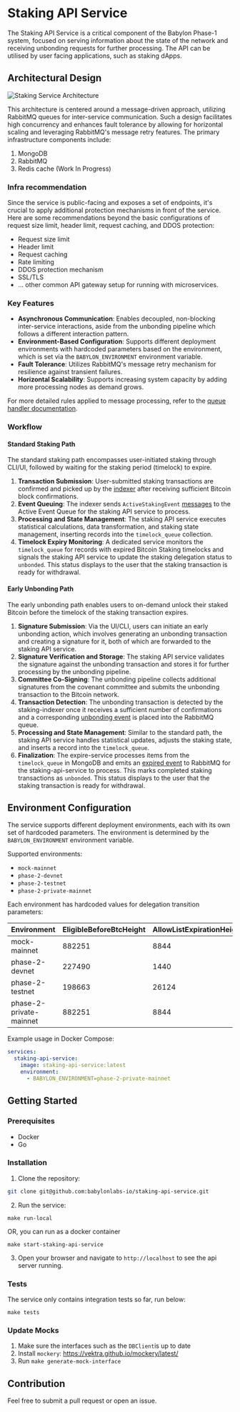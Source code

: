 # Staking API Service

The Staking API Service is a critical component of the Babylon Phase-1 system, 
focused on serving information about the state of the network and 
receiving unbonding requests for further processing. 
The API can be utilised by user facing applications, such as staking dApps. 

## Architectural Design

![Staking Service Architecture](images/architectural-design.jpg)

This architecture is centered around a message-driven approach, 
utilizing RabbitMQ queues for inter-service communication. 
Such a design facilitates high concurrency and enhances fault tolerance by 
allowing for horizontal scaling and leveraging RabbitMQ's message retry features. 
The primary infrastructure components include:

1. MongoDB
2. RabbitMQ
3. Redis cache (Work In Progress)

### Infra recommendation

Since the service is public-facing and exposes a set of endpoints, 
it's crucial to apply additional protection mechanisms in front of the service. 
Here are some recommendations beyond the basic configurations of request size 
limit, header limit, request caching, and DDOS protection:

- Request size limit
- Header limit
- Request caching
- Rate limiting
- DDOS protection mechanism
- SSL/TLS
- ... other common API gateway setup for running with microservices.

### Key Features

- **Asynchronous Communication**: Enables decoupled, non-blocking inter-service 
interactions, aside from the unbonding pipeline which follows a different interaction pattern.
- **Environment-Based Configuration**: Supports different deployment environments with hardcoded 
parameters based on the environment, which is set via the `BABYLON_ENVIRONMENT` environment variable.
- **Fault Tolerance**: Utilizes RabbitMQ's message retry mechanism for resilience 
against transient failures.
- **Horizontal Scalability**: Supports increasing system capacity by 
adding more processing nodes as demand grows.

For more detailed rules applied to message processing, 
refer to the [queue handler documentation](internal/queue/handlers/REAME.md).

### Workflow

#### Standard Staking Path

The standard staking path encompasses user-initiated staking through CLI/UI, 
followed by waiting for the staking period (timelock) to expire.

1. **Transaction Submission**: User-submitted staking transactions are 
confirmed and picked up by the [indexer](https://github.com/babylonlabs-io/staking-indexer) 
after receiving sufficient Bitcoin block confirmations.
2. **Event Queuing**: The indexer sends `ActiveStakingEvent` [messages](https://github.com/babylonlabs-io/staking-queue-client/blob/main/client/schema.go#L24) 
to the Active Event Queue for the staking API service to process.
3. **Processing and State Management**: The staking API service executes statistical calculations, 
data transformation, and staking state management, inserting records into the `timelock_queue` collection.
4. **Timelock Expiry Monitoring**: A dedicated service monitors the `timelock_queue` for 
records with expired Bitcoin Staking timelocks and signals the staking API service 
to update the staking delegation status to `unbonded`. 
This status displays to the user that the staking transaction is ready for withdrawal.

#### Early Unbonding Path

The early unbonding path enables users to on-demand unlock their staked Bitcoin
before the timelock of the staking transaction expires.

1. **Signature Submission**: Via the UI/CLI, users can initiate an early unbonding action,
which involves generating an unbonding transaction and creating a signature for it,
both of which are forwarded to the staking API service.
2. **Signature Verification and Storage**: The staking API service validates the signature
against the unbonding transaction and
stores it for further processing by the unbonding pipeline.
3. **Committee Co-Signing**: The unbonding pipeline collects additional signatures 
from the covenant committee and submits the unbonding transaction to the Bitcoin network.
4. **Transaction Detection**: The unbonding transaction is detected by the staking-indexer 
once it receives a sufficient number of confirmations and a corresponding [unbonding event](https://github.com/babylonlabs-io/staking-queue-client/blob/main/client/schema.go#L70) 
is placed into the RabbitMQ queue.
5. **Processing and State Management**: Similar to the standard path, the staking API service 
handles statistical updates, adjusts the staking state, and inserts a record into the `timelock_queue`.
6. **Finalization**: The expire-service processes items from the `timelock_queue` in 
MongoDB and emits an [expired event](https://github.com/babylonlabs-io/staking-queue-client/blob/main/client/schema.go#L130) 
to RabbitMQ for the staking-api-service to process. This marks completed staking 
transactions as `unbonded`. This status displays to the user that the staking transaction is ready for withdrawal.

## Environment Configuration

The service supports different deployment environments, each with its own set of hardcoded parameters. 
The environment is determined by the `BABYLON_ENVIRONMENT` environment variable.

Supported environments:
- `mock-mainnet`
- `phase-2-devnet`
- `phase-2-testnet`
- `phase-2-private-mainnet`

Each environment has hardcoded values for delegation transition parameters:

| Environment | EligibleBeforeBtcHeight | AllowListExpirationHeight |
|-------------|-------------------------|---------------------------|
| mock-mainnet | 882251 | 8844 |
| phase-2-devnet | 227490 | 1440 |
| phase-2-testnet | 198663 | 26124 |
| phase-2-private-mainnet | 882251 | 8844 |

Example usage in Docker Compose:
```yaml
services:
  staking-api-service:
    image: staking-api-service:latest
    environment:
      - BABYLON_ENVIRONMENT=phase-2-private-mainnet
```

## Getting Started

### Prerequisites

- Docker
- Go

### Installation

1. Clone the repository:

```bash
git clone git@github.com:babylonlabs-io/staking-api-service.git
```

2. Run the service:

```
make run-local
```

OR, you can run as a docker container

```
make start-staking-api-service
```

3. Open your browser and navigate to `http://localhost` to see the api server running.


### Tests

The service only contains integration tests so far, run below:

```
make tests
```

### Update Mocks
1. Make sure the interfaces such as the `DBClient`is up to date
2. Install `mockery`: https://vektra.github.io/mockery/latest/
3. Run `make generate-mock-interface`

## Contribution

Feel free to submit a pull request or open an issue.